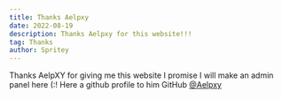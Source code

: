 ```yaml
---
title: Thanks Aelpxy
date: 2022-08-19
description: Thanks Aelpxy for this website!!!
tag: Thanks
author: Spritey
---
```


Thanks AelpXY for giving me this website I promise I will make an admin panel here (:!
Here a github profile to him GitHub [@Aelpxy](https://github.com/Aelpxy)
